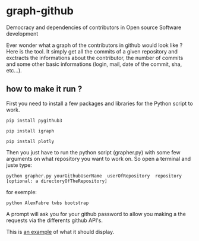# graph-github
Democracy and dependencies of contributors in Open source Software development 

Ever wonder what a graph of the contributors in github would look like ? Here is the tool. It simply get all the commits of a given repository and exctracts the informations about the contributor, the number of commits and some other basic informations (login, mail, date of the commit, sha, etc...).

## how to make it run ?

First you need to install a few packages and libraries for the Python script to work.

```
pip install pygithub3
```

```
pip install igraph
```

```
pip install plotly
```

Then you just have to run the python script (grapher.py) with some few arguments on what repository you want to work on. So open a terminal and juste type:

```
python grapher.py yourGithubUserName  userOfRepository  repository  [optional: a directoryOfTheRepository]
```

for exemple:

```
python AlexFabre twbs bootstrap
```

A prompt will ask you for your github password to allow you making a the requests via the differents github API's.

This is [an example](http://www.alexfabre.com/include/project/twbs-bootstrap.html) of what it should display.  

